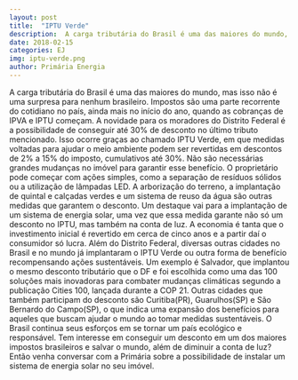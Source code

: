 ```yaml
---
layout: post
title:  "IPTU Verde"
description:  A carga tributária do Brasil é uma das maiores do mundo, mas isso não é uma surpresa para nenhum brasileiro[...]
date: 2018-02-15
categories: EJ
img: iptu-verde.png
author: Primária Energia
---
```


A carga tributária do Brasil é uma das maiores do mundo, mas isso não é uma surpresa para nenhum brasileiro. Impostos são uma parte recorrente do cotidiano no país, ainda mais no início do ano, quando as cobranças de IPVA e IPTU começam. A novidade para os moradores do Distrito Federal é a possibilidade de conseguir até 30% de desconto no último tributo mencionado. 
Isso ocorre graças ao chamado IPTU Verde, em que medidas voltadas para ajudar o meio ambiente podem ser revertidas em descontos de 2% a 15% do imposto, cumulativos até 30%. Não são necessárias grandes mudanças no imóvel para garantir esse benefício. 
O proprietário pode começar com ações simples, como a separação de resíduos sólidos ou a utilização de lâmpadas LED. A arborização do terreno, a implantação de quintal e calçadas verdes e um sistema de reuso da água são outras medidas que garantem o desconto. 
Um destaque vai para a implantação de um sistema de energia solar, uma vez que essa medida garante não só um desconto no IPTU, mas também na conta de luz. A economia é tanta que o investimento inicial é revertido em cerca de cinco anos e a partir daí o consumidor só lucra. 
Além do Distrito Federal, diversas outras cidades no Brasil e no mundo já implantaram o IPTU Verde ou outra forma de benefício recompensando ações sustentáveis. Um exemplo é Salvador, que implantou o mesmo desconto tributário que o DF e foi escolhida como uma das 100 soluções mais inovadoras para combater mudanças climáticas segundo a publicação Cities 100, lançada durante a COP 21. 
Outras cidades que também participam do desconto são Curitiba(PR), Guarulhos(SP) e São Bernardo do Campo(SP), o que indica uma expansão dos benefícios para aqueles que buscam ajudar o mundo ao tomar medidas sustentáveis. O Brasil continua seus esforços em se tornar um país ecológico e responsável. 
Tem interesse em conseguir um desconto em um dos maiores impostos brasileiros e salvar o mundo, além de diminuir a conta de luz? Então venha conversar com a Primária sobre a possibilidade de instalar um sistema de energia solar no seu imóvel.
